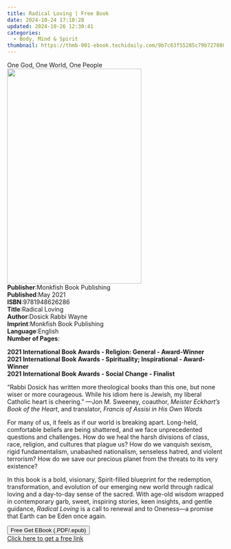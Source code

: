 ```yaml
---
title: Radical Loving | Free Book
date: 2024-10-24 17:10:28
updated: 2024-10-26 12:30:41
categories:
  - Body, Mind & Spirit
thumbnail: https://thmb-001-ebook.techidaily.com/9b7c63f55285c79b7270804dd26569803c8394f979be10440bbdfb6824f9db12.jpg
---
```

<main id="book-container">
  <div class="flex flex-col">
    <div class="book-brief flex-1 py-6 px-4 sm:p-6 md:py-10 md:px-8">
      <!-- brief-->
      <div class="book-brief-main">One God, One World, One People</div>
    </div>
    <div
      class="book-meta-info flex-1 grid gap-4 col-start-1 col-end-3 row-start-1 sm:mb-6 sm:grid-cols-4 lg:gap-6 lg:col-start-2 lg:row-end-6 lg:row-span-6 lg:mb-0"
    >
      <div
        class="book-meta-info-left place-content-center mt-4 p-4 text-sm leading-6 col-start-2 col-span-2 dark:text-slate-400"
      >
        <img
          class="w-full h-500 object-cover rounded-lg sm:h-255 sm:col-span-2 lg:col-span-full"
          src="https://img-001-ebook.techidaily.com/0f933be9b66f58251bff72a20aeed0e76eff5809b899f055fa2267752cd4cd0c.jpg"
          alt=""
          width="312"
          height="500"
        />
      </div>
      <div
        class="book-meta-info-right mt-2 col-start-1 row-start-2 col-span-3 self-center"
      >
        <!-- meta data  -->
        <div class="flex flex-col px-4 md:px-8">
          <div class="flex-1">
            <strong>Publisher</strong>:<span class="px-2"
              >Monkfish Book Publishing</span
            >
          </div>
          <div class="flex-1">
            <strong>Published</strong>:<span class="px-2">May 2021</span>
          </div>
          <div class="flex-1">
            <strong>ISBN</strong>:<span class="px-2">9781948626286</span>
          </div>
          <div class="flex-1">
            <strong>Title</strong>:<span class="px-2">Radical Loving</span>
          </div>
          <div class="flex-1">
            <strong>Author</strong>:<span class="px-2">Dosick Rabbi Wayne</span>
          </div>
          <div class="flex-1">
            <strong>Imprint</strong>:<span class="px-2"
              >Monkfish Book Publishing</span
            >
          </div>
          <div class="flex-1">
            <strong>Language</strong>:<span class="px-2">English</span>
          </div>
          <div class="flex-1">
            <strong>Number of Pages</strong>:<span class="px-2"></span>
          </div>
        </div>
      </div>
    </div>
    <div class="book-description flex-1 py-6 px-4 sm:p-6 md:py-10 md:px-8">
      <div class="book-description-main">
        <div accordion-content="" id="description">
          <p>
            <b
              >2021 International Book Awards - Religion: General -
              Award-Winner</b
            ><br /><b
              >2021 International Book Awards - Spirituality; Inspirational -
              Award-Winner</b
            ><br /><b
              >2021 International Book Awards - Social Change - Finalist</b
            >
          </p>
          <p>
            “Rabbi Dosick has written more theological books than this one, but
            none wiser or more courageous. While his idiom here is Jewish, my
            liberal Catholic heart is cheering.” —Jon M. Sweeney, coauthor,
            <i>Meister Eckhart’s Book of the Heart</i>, and translator,
            <i>Francis of Assisi in His Own Words</i>
          </p>
          <p>
            For many of us, it feels as if our world is breaking apart.
            Long-held, comfortable beliefs are being shattered, and we face
            unprecedented questions and challenges. How do we heal the harsh
            divisions of class, race, religion, and cultures that plague us? How
            do we vanquish sexism, rigid fundamentalism, unabashed nationalism,
            senseless hatred, and violent terrorism? How do we save our precious
            planet from the threats to its very existence?
          </p>
          <p>
            In this book is a bold, visionary, Spirit-filled blueprint for the
            redemption, transformation, and evolution of our emerging new world
            through radical loving and a day-to-day sense of the sacred. With
            age-old wisdom wrapped in contemporary garb, sweet, inspiring
            stories, keen insights, and gentle guidance,
            <i>Radical Loving</i> is a call to renewal and to Oneness—a promise
            that Earth can be Eden once again.
          </p>
        </div>
        <div class="accordion-fader"></div>
      </div>
    </div>
    <div class="book-excerpts flex-1 py-6 px-4 sm:p-6 md:py-10 md:px-8"></div>
    <div
      class="book-about-author flex-1 py-6 px-4 sm:p-6 md:py-10 md:px-8"
    ></div>
    <div class="book-free-get flex-1 py-6 px-4 sm:p-6 md:py-10 md:px-8">
      <button
        id="btn-free-get"
        class="bg-blue-500 hover:bg-blue-700 text-white font-bold py-2 px-4 rounded"
      >
        Free Get EBook (.PDF/.epub)
      </button>
      <div id="countdown-display" class="px-2 text-lg mt-2"></div>
      <a
        id="free-link"
        class="hidden bg-blue-500 hover:bg-blue-700 text-white font-bold py-2 px-4 rounded"
        href="https://www.ebooks.com/en-us/book/210276055/radical-loving/dosick-rabbi-wayne/"
        target="_blank"
        >Click here to get a free link</a
      >
    </div>
    <script>
      let countdownTime = 0;
      let countdownInterval = null;
      document
        .getElementById('btn-free-get')
        .addEventListener('click', startCountdown);
      function startCountdown() {
        countdownTime = new Date().getTime() + 60000 * 3;
        countdownInterval = setInterval(updateCountdown, 1000);
        document.getElementById('btn-free-get').disabled = true;
        document
          .getElementById('btn-free-get')
          .classList.add('bg-gray-500', 'cursor-not-allowed');
      }
      function updateCountdown() {
        let currentTime = new Date().getTime();
        let timeLeft = countdownTime - currentTime;
        let secondsLeft = Math.floor(timeLeft / 1000);
        document.getElementById('countdown-display').innerHTML =
          `Remaining time: ${secondsLeft} seconds.`;
        if (secondsLeft <= 0) {
          clearInterval(countdownInterval);
          document.getElementById('btn-free-get').classList.add('hidden');
          document.getElementById('free-link').classList.remove('hidden');
          document.getElementById('countdown-display').innerHTML = '';
        }
      }
    </script>
  </div>
</main>
